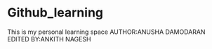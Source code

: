 # Github_learning
This is my personal learning space
AUTHOR:ANUSHA DAMODARAN
EDITED BY:ANKITH NAGESH
